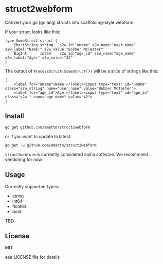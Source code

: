 # struct2webform

Convert your go (golang) structs into scaffolding-style webform.


If your struct looks like this:

	type SomeStruct struct {
		ShortString string  `s2w_id:"uname" s2w_name:"user_name" s2w_label:"Name:" s2w_value:"Bobber McTester"`
		BigInt      int64   `s2w_id:"age_id" s2w_name:"age_name" s2w_label:"Age:" s2w_value:"42"`
	}

The output of `ProcessStruct(SomeStruct{})` will be a slice of strings like this:

	[
		<label for="uname">Name:</label><input type="text" id="uname" class="s2w_string" name="user_name" value="Bobber McTester">
		<label for="age_id">Age:</label><input type="text" id="age_id" class="s2w_" name="age_name" value="42">
	]

## Install

	go get github.com/amattn/struct2webform

or if you want to update to latest:

	go get -u github.com/amattn/struct2webform


`struct2webform` is currently considered alpha software.  We recommend vendoring for now.

## Usage

Currently supported types:

- string
- int64
- float64
- bool

TBD

## License

MIT

see LICENSE file for details